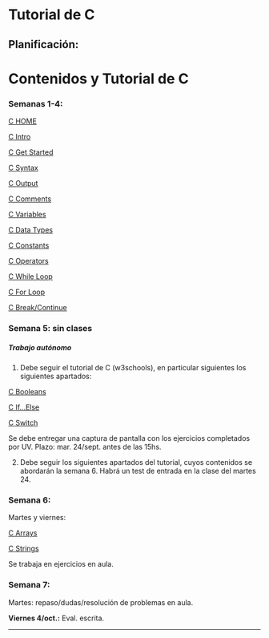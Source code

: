 
# Tutorial de C

## Planificación:


# Contenidos y Tutorial de C

### Semanas 1-4:

[C HOME](https://www.w3schools.com/c/index.php)

[C Intro](https://www.w3schools.com/c/c_intro.php)

[C Get Started](https://www.w3schools.com/c/c_getstarted.php)

[C Syntax](https://www.w3schools.com/c/c_syntax.php)

[C Output](https://www.w3schools.com/c/c_output.php)

[C Comments](https://www.w3schools.com/c/c_comments.php)

[C Variables](https://www.w3schools.com/c/c_variables.php)

[C Data Types](https://www.w3schools.com/c/c_data_types.php)

[C Constants](https://www.w3schools.com/c/c_constants.php)

[C Operators](https://www.w3schools.com/c/c_operators.php)


[C While Loop](https://www.w3schools.com/c/c_while_loop.php)

[C For Loop](https://www.w3schools.com/c/c_for_loop.php)

[C Break/Continue](https://www.w3schools.com/c/c_break_continue.php)

### Semana 5: sin clases

##### Trabajo autónomo

1. Debe seguir el tutorial de C (w3schools), en particular siguientes los siguientes apartados:

[C Booleans](https://www.w3schools.com/c/c_booleans.php)

[C If...Else](https://www.w3schools.com/c/c_conditions.php)

[C Switch](https://www.w3schools.com/c/c_switch.php)

Se debe entregar una captura de pantalla con los ejercicios completados por UV. Plazo: mar. 24/sept. antes de las 15hs.

2. Debe seguir los siguientes apartados del tutorial, cuyos contenidos se abordarán la semana 6. Habrá un test de entrada en la clase del martes 24.
### Semana 6:

Martes y viernes:

[C Arrays](https://www.w3schools.com/c/c_arrays.php)

[C Strings](https://www.w3schools.com/c/c_strings.php)

Se trabaja en ejercicios en aula.

### Semana 7:

Martes: repaso/dudas/resolución de problemas en aula.

**Viernes 4/oct.:** Eval. escrita.

---

